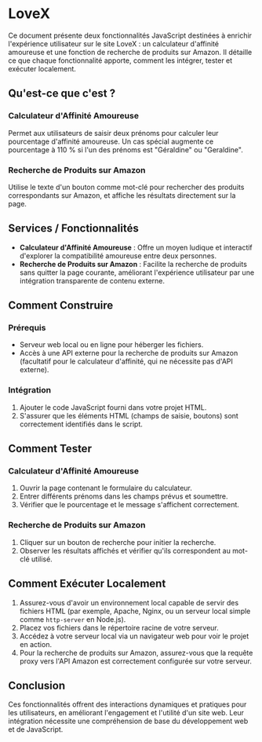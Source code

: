 # LoveX

Ce document présente deux fonctionnalités JavaScript destinées à enrichir l'expérience utilisateur sur le site LoveX : un calculateur d'affinité amoureuse et une fonction de recherche de produits sur Amazon. Il détaille ce que chaque fonctionnalité apporte, comment les intégrer, tester et exécuter localement.

## Qu'est-ce que c'est ?

### Calculateur d'Affinité Amoureuse
Permet aux utilisateurs de saisir deux prénoms pour calculer leur pourcentage d'affinité amoureuse. Un cas spécial augmente ce pourcentage à 110 % si l'un des prénoms est "Géraldine" ou "Geraldine".

### Recherche de Produits sur Amazon
Utilise le texte d'un bouton comme mot-clé pour rechercher des produits correspondants sur Amazon, et affiche les résultats directement sur la page.

## Services / Fonctionnalités

- **Calculateur d'Affinité Amoureuse** : Offre un moyen ludique et interactif d'explorer la compatibilité amoureuse entre deux personnes.
- **Recherche de Produits sur Amazon** : Facilite la recherche de produits sans quitter la page courante, améliorant l'expérience utilisateur par une intégration transparente de contenu externe.

## Comment Construire

### Prérequis
- Serveur web local ou en ligne pour héberger les fichiers.
- Accès à une API externe pour la recherche de produits sur Amazon (facultatif pour le calculateur d'affinité, qui ne nécessite pas d'API externe).

### Intégration
1. Ajouter le code JavaScript fourni dans votre projet HTML.
2. S'assurer que les éléments HTML (champs de saisie, boutons) sont correctement identifiés dans le script.

## Comment Tester

### Calculateur d'Affinité Amoureuse
1. Ouvrir la page contenant le formulaire du calculateur.
2. Entrer différents prénoms dans les champs prévus et soumettre.
3. Vérifier que le pourcentage et le message s'affichent correctement.

### Recherche de Produits sur Amazon
1. Cliquer sur un bouton de recherche pour initier la recherche.
2. Observer les résultats affichés et vérifier qu'ils correspondent au mot-clé utilisé.

## Comment Exécuter Localement

1. Assurez-vous d'avoir un environnement local capable de servir des fichiers HTML (par exemple, Apache, Nginx, ou un serveur local simple comme `http-server` en Node.js).
2. Placez vos fichiers dans le répertoire racine de votre serveur.
3. Accédez à votre serveur local via un navigateur web pour voir le projet en action.
4. Pour la recherche de produits sur Amazon, assurez-vous que la requête proxy vers l'API Amazon est correctement configurée sur votre serveur.

## Conclusion

Ces fonctionnalités offrent des interactions dynamiques et pratiques pour les utilisateurs, en améliorant l'engagement et l'utilité d'un site web. Leur intégration nécessite une compréhension de base du développement web et de JavaScript.
